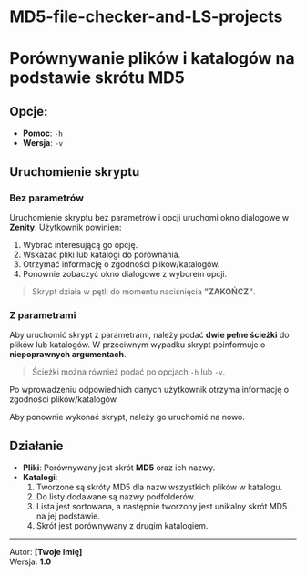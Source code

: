 ﻿# MD5-file-checker-and-LS-projects
# Porównywanie plików i katalogów na podstawie skrótu MD5

## Opcje:
- **Pomoc**: `-h`
- **Wersja**: `-v`

## Uruchomienie skryptu

### Bez parametrów
Uruchomienie skryptu bez parametrów i opcji uruchomi okno dialogowe w **Zenity**. Użytkownik powinien:
1. Wybrać interesującą go opcję.
2. Wskazać pliki lub katalogi do porównania.
3. Otrzymać informację o zgodności plików/katalogów.
4. Ponownie zobaczyć okno dialogowe z wyborem opcji.

> Skrypt działa w pętli do momentu naciśnięcia **"ZAKOŃCZ"**.

### Z parametrami
Aby uruchomić skrypt z parametrami, należy podać **dwie pełne ścieżki** do plików lub katalogów. W przeciwnym wypadku skrypt poinformuje o **niepoprawnych argumentach**.

> Ścieżki można również podać po opcjach `-h` lub `-v`.

Po wprowadzeniu odpowiednich danych użytkownik otrzyma informację o zgodności plików/katalogów.

Aby ponownie wykonać skrypt, należy go uruchomić na nowo.

## Działanie

- **Pliki**: Porównywany jest skrót **MD5** oraz ich nazwy.
- **Katalogi**:
  1. Tworzone są skróty MD5 dla nazw wszystkich plików w katalogu.
  2. Do listy dodawane są nazwy podfolderów.
  3. Lista jest sortowana, a następnie tworzony jest unikalny skrót MD5 na jej podstawie.
  4. Skrót jest porównywany z drugim katalogiem.

---
Autor: **[Twoje Imię]**  
Wersja: **1.0**

